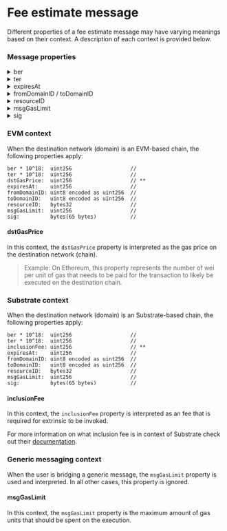 # Fee estimate message

Different properties of a fee estimate message may have varying meanings based on their context. A description of each
context is provided below.

### Message properties

<details>
<summary>ber</summary>
<br>

Base Effective Rate (BER) is the rate between the base currencies of source and destination networks (domains).

> Example: If we are requesting a fee estimate to bridge from Polygon to Ethereum, BER would indicate the current ratio
> of MATIC/ETH

*This is a floating-point number represented by `uint256` and has a fixed precision of 18.*

</details>

<details>
<summary>ter</summary>
<br>

Token Effective Rate is the rate between the provided token (specified as the resourceID) and the base currency on the
destination network (domain).

> Example: If we are requesting a fee estimate to pay the fee in UNI tokens when bridging from Polygon to Ethereum, TER
> would indicate the current ratio of UNI/ETH

*This is a floating-point number represented by `uint256` and has a fixed precision of 18.*

</details>

<details>
<summary>expiresAt</summary>
<br>

This property is a Unix timestamp that specifies the point in time until which the fee estimate is considered valid.

</details>

<details>
<summary>fromDomainID / toDomainID</summary>
<br>

These properties define source and destination networks (domains) for the issued fee estimate.

</details>

<details>
<summary>resourceID</summary>
<br>

This property defines resource being bridged for the issued fee estimate.

</details>

<details>
<summary>msgGasLimit</summary>
<br>

This property defines the maximum amount of gas units that should be spent on execution.

> msgGasLimit parameter is only being used for generic message requests

</details>

<details>
<summary>sig</summary>
<br>

Signature of entire fee estimate message - signed by Fee Oracle identity key.

</details>

### EVM context

When the destination network (domain) is an EVM-based chain, the following properties apply:

```
ber * 10^18:  uint256                   //
ter * 10^18:  uint256                   // 
dstGasPrice:  uint256                   // ** 
expiresAt:    uint256                   // 
fromDomainID: uint8 encoded as uint256  // 
toDomainID:   uint8 encoded as uint256  // 
resourceID:   bytes32                   // 
msgGasLimit:  uint256                   // 
sig:          bytes(65 bytes)           // 
```

#### dstGasPrice

In this context, the `dstGasPrice` property is interpreted as the gas price on the destination network (chain).

> Example: On Ethereum, this property represents the number of wei per unit of gas that needs to be paid for the
> transaction to likely be executed on the destination chain.

### Substrate context

When the destination network (domain) is an Substrate-based chain, the following properties apply:

```
ber * 10^18:  uint256                   //
ter * 10^18:  uint256                   //
inclusionFee: uint256                   // **
expiresAt:    uint256                   // 
fromDomainID: uint8 encoded as uint256  // 
toDomainID:   uint8 encoded as uint256  //
resourceID:   bytes32                   // 
msgGasLimit:  uint256                   // 
sig:          bytes(65 bytes)           // 
```

#### inclusionFee

In this context, the `inclusionFee` property is interpreted as an fee that is required for extrinsic to be
invoked.

For more information on what inclusion fee is in context of Substrate check out
their [documentation](https://docs.substrate.io/build/tx-weights-fees/).

### Generic messaging context

When the user is bridging a generic message, the `msgGasLimit` property is used and interpreted. In all other cases,
this property is ignored.

#### msgGasLimit

In this context, the `msgGasLimit` property is the maximum amount of gas units that should be spent on the execution.
